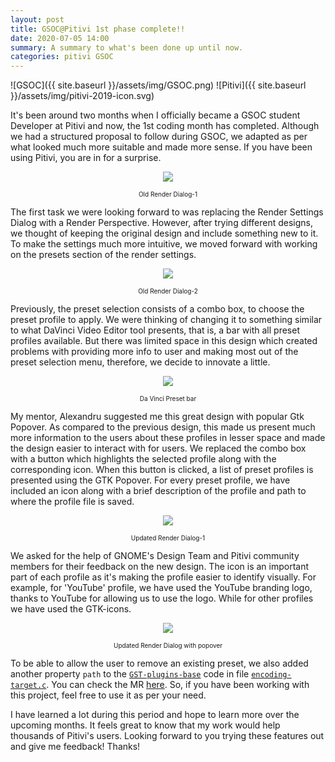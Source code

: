 ```yaml
---
layout: post
title: GSOC@Pitivi 1st phase complete!!
date: 2020-07-05 14:00
summary: A summary to what's been done up until now.
categories: pitivi GSOC
---
```

![GSOC]({{ site.baseurl }}/assets/img/GSOC.png) ![Pitivi]({{ site.baseurl }}/assets/img/pitivi-2019-icon.svg)

It's been around two months when I officially became a GSOC student Developer at Pitivi and now, the 1st coding month has completed. Although we had a structured proposal to follow during GSOC, we adapted as per what looked much more suitable and made more sense. If you have been using Pitivi, you are in for a surprise.

<p align="center">
    <img src="{{ site.baseurl }}/assets/img/render-dialog-old.png">
    <p style="font-size: 10px;" align="center"> Old Render Dialog-1</p>
</p>

The first task we were looking forward to was replacing the Render Settings Dialog with a Render Perspective. However, after trying different designs, we thought of keeping the original design and include something new to it. To make the settings much more intuitive, we moved forward with working on the presets section of the render settings.

<p align="center">
    <img src="{{ site.baseurl }}/assets/img/render-dialog-old2.png">
    <p style="font-size: 10px;" align="center"> Old Render Dialog-2</p>
</p>

Previously, the preset selection consists of a combo box, to choose the preset profile to apply. We were thinking of changing it to something similar to what DaVinci Video Editor tool presents, that is, a bar with all preset profiles available. But there was limited space in this design which created problems with providing more info to user and making most out of the preset selection menu, therefore, we decide to innovate a little.

<p align="center">
    <img src="{{ site.baseurl }}/assets/img/davinci-presets.png">
    <p style="font-size: 10px;" align="center"> Da Vinci Preset bar</p>
</p>

My mentor, Alexandru suggested me this great design with popular Gtk Popover. As compared to the previous design, this made us present much more information to the users about these profiles in lesser space and made the design easier to interact with for users. We replaced the combo box with a button which highlights the selected profile along with the corresponding icon. When this button is clicked, a list of preset profiles is presented using the GTK Popover. For every preset profile, we have included an icon along with a brief description of the profile and path to where the profile file is saved.

<p align="center">
    <img src="{{ site.baseurl }}/assets/img/render-dialog-new1.png">
    <p style="font-size: 10px;" align="center"> Updated Render Dialog-1</p>
</p>

We asked for the help of GNOME's Design Team and Pitivi community members for their feedback on the new design. The icon is an important part of each profile as it's making the profile easier to identify visually. For example, for 'YouTube' profile, we have used the YouTube branding logo, thanks to YouTube for allowing us to use the logo. While for other profiles we have used the GTK-icons.

<p align="center">
    <img src="{{ site.baseurl }}/assets/img/render-dialog-new2.png">
    <p style="font-size: 10px;" align="center"> Updated Render Dialog with popover</p>
</p>

To be able to allow the user to remove an existing preset, we also added another property `path` to the [`GST-plugins-base`](https://gitlab.freedesktop.org/gstreamer/gst-plugins-base/) code in file [`encoding-target.c`](https://gitlab.freedesktop.org/gstreamer/gst-plugins-base/-/blob/master/gst-libs/gst/pbutils/encoding-target.c). You can check the MR [here](https://gitlab.freedesktop.org/gstreamer/gst-plugins-base/-/merge_requests/714). So, if you have been working with this project, feel free to use it as per your need.

I have learned a lot during this period and hope to learn more over the upcoming months. It feels great to know that my work would help thousands of Pitivi's users. Looking forward to you trying these features out and give me feedback! Thanks!